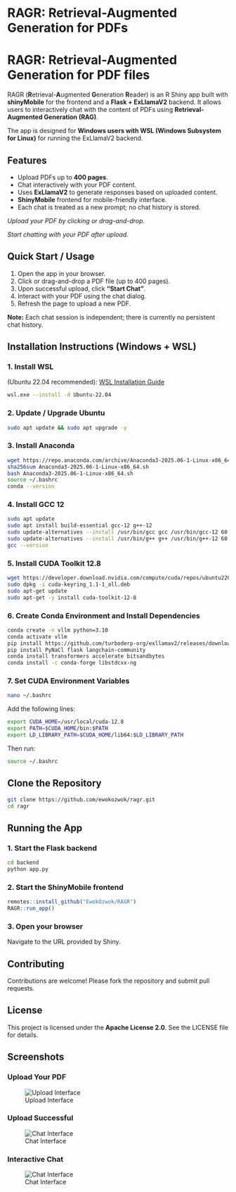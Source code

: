 RAGR: Retrieval-Augmented Generation for PDFs
================

# RAGR: Retrieval-Augmented Generation for PDF files

RAGR (**R**etrieval-**A**ugmented **G**eneration **R**eader) is an R
Shiny app built with **shinyMobile** for the frontend and a **Flask +
ExLlamaV2** backend. It allows users to interactively chat with the
content of PDFs using **Retrieval-Augmented Generation (RAG)**.

The app is designed for **Windows users with WSL (Windows Subsystem for
Linux)** for running the ExLlamaV2 backend.

## Features

- Upload PDFs up to **400 pages**.
- Chat interactively with your PDF content.
- Uses **ExLlamaV2** to generate responses based on uploaded content.
- **ShinyMobile** frontend for mobile-friendly interface.
- Each chat is treated as a new prompt; no chat history is stored.

*Upload your PDF by clicking or drag-and-drop.*

*Start chatting with your PDF after upload.*

## Quick Start / Usage

1.  Open the app in your browser.
2.  Click or drag-and-drop a PDF file (up to 400 pages).
3.  Upon successful upload, click **“Start Chat”**.
4.  Interact with your PDF using the chat dialog.
5.  Refresh the page to upload a new PDF.

**Note:** Each chat session is independent; there is currently no
persistent chat history.

## Installation Instructions (Windows + WSL)

### 1. Install WSL

(Ubuntu 22.04 recommended): [WSL Installation
Guide](https://docs.microsoft.com/en-us/windows/wsl/install)

``` bash
wsl.exe --install -d Ubuntu-22.04
```

### 2. Update / Upgrade Ubuntu

``` bash
sudo apt update && sudo apt upgrade -y
```

### 3. Install Anaconda

``` bash
wget https://repo.anaconda.com/archive/Anaconda3-2025.06-1-Linux-x86_64.sh
sha256sum Anaconda3-2025.06-1-Linux-x86_64.sh
bash Anaconda3-2025.06-1-Linux-x86_64.sh
source ~/.bashrc
conda --version
```

### 4. Install GCC 12

``` bash
sudo apt update
sudo apt install build-essential gcc-12 g++-12
sudo update-alternatives --install /usr/bin/gcc gcc /usr/bin/gcc-12 60
sudo update-alternatives --install /usr/bin/g++ g++ /usr/bin/g++-12 60
gcc --version
```

### 5. Install CUDA Toolkit 12.8

``` bash
wget https://developer.download.nvidia.com/compute/cuda/repos/ubuntu2204/x86_64/cuda-keyring_1.1-1_all.deb
sudo dpkg -i cuda-keyring_1.1-1_all.deb
sudo apt-get update
sudo apt-get -y install cuda-toolkit-12-8
```

### 6. Create Conda Environment and Install Dependencies

``` bash
conda create -n vllm python=3.10
conda activate vllm
pip install https://github.com/turboderp-org/exllamav2/releases/download/v0.3.2/exllamav2-0.3.2+cu118.torch2.4.0-cp310-cp310-linux_x86_64.whl
pip install PyNaCl flask langchain-community
conda install transformers accelerate bitsandbytes
conda install -c conda-forge libstdcxx-ng
```

### 7. Set CUDA Environment Variables

``` bash
nano ~/.bashrc
```

Add the following lines:

``` bash
export CUDA_HOME=/usr/local/cuda-12.8
export PATH=$CUDA_HOME/bin:$PATH
export LD_LIBRARY_PATH=$CUDA_HOME/lib64:$LD_LIBRARY_PATH
```

Then run:

``` bash
source ~/.bashrc
```

## Clone the Repository

``` bash
git clone https://github.com/ewokozwok/ragr.git
cd ragr
```

## Running the App

### 1. Start the Flask backend

``` bash
cd backend
python app.py
```

### 2. Start the ShinyMobile frontend

``` r
remotes::install_github("EwokOzwok/RAGR")
RAGR::run_app()
```

### 3. Open your browser

Navigate to the URL provided by Shiny.

## Contributing

Contributions are welcome! Please fork the repository and submit pull
requests.

## License

This project is licensed under the **Apache License 2.0**. See the
LICENSE file for details.

## Screenshots

### Upload Your PDF

<figure>
<img src="https://i.postimg.cc/sxK0XP1h/Upload.png"
alt="Upload Interface" />
<figcaption aria-hidden="true">Upload Interface</figcaption>
</figure>

### Upload Successful

<figure>
<img src="https://i.postimg.cc/sDDNLL09/Start-Chat.png"
alt="Chat Interface" />
<figcaption aria-hidden="true">Chat Interface</figcaption>
</figure>

### Interactive Chat

<figure>
<img src="https://i.postimg.cc/9MhxYg79/Chat.png"
alt="Chat Interface" />
<figcaption aria-hidden="true">Chat Interface</figcaption>
</figure>
